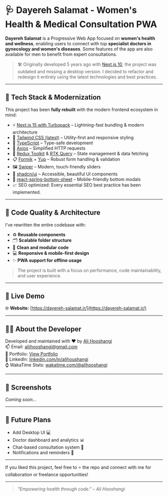 # 🩺 Dayereh Salamat - Women's Health & Medical Consultation PWA

**Dayereh Salamat** is a Progressive Web App focused on **women's health and wellness**, enabling users to connect with top **specialist doctors in gynecology and women's diseases**. Some features of the app are also available for men to benefit from expert consultations.

> 🛠 Originally developed 5 years ago with [Next.js 10](https://nextjs.org/blog/next-10), the project was outdated and missing a desktop version. I decided to refactor and redesign it entirely using the latest technologies and best practices.

---

## 🚀 Tech Stack & Modernization

This project has been **fully rebuilt** with the modern frontend ecosystem in mind:

- ⚡️ [Next.js 15 with Turbopack](https://nextjs.org/blog/next-13#turbopack) – Lightning-fast bundling & modern architecture
- 🎨 [Tailwind CSS (latest)](https://tailwindcss.com/) – Utility-first and responsive styling
- 🔐 [TypeScript](https://www.typescriptlang.org/) – Type-safe development
- 🔄 [Axios](https://axios-http.com/) – Simplified HTTP requests
- 🧠 [Redux Toolkit](https://redux-toolkit.js.org/) & [RTK Query](https://redux-toolkit.js.org/rtk-query/overview) – State management & data fetching
- 📋 [Formik](https://formik.org/) + [Yup](https://github.com/jquense/yup) – Robust form handling & validation
- 🖼 [Swiper](https://swiperjs.com/) – Modern, touch-friendly sliders
- 💨 [shadcn/ui](https://ui.shadcn.com/) – Accessible, beautiful UI components
- 📱 [react-spring-bottom-sheet](https://github.com/stipsan/react-spring-bottom-sheet) – Mobile-friendly bottom modals
- 📈 SEO optimized: Every essential SEO best practice has been implemented.

---

## 📁 Code Quality & Architecture

I've rewritten the entire codebase with:

- ♻️ **Reusable components**
- 🗂️ **Scalable folder structure**
- 🧼 **Clean and modular code**
- 💻 **Responsive & mobile-first design**
- ✨ **PWA support for offline usage**

> The project is built with a focus on performance, code maintainability, and user experience.

---

## 🔗 Live Demo

🌐 **Website:** [https://dayereh-salamat.ir/](https://dayereh-salamat.ir/)

---

## 👨‍💻 About the Developer

Developed and maintained with ❤️ by [Ali Hooshangi](https://github.com/alihoushngi)  
📫 Email: [aliihooshangi@gmail.com](mailto:aliihooshangi@gmail.com)  
🧠 Portfolio: [View Portfolio](https://portfolio-v2-orcin-phi.vercel.app/)  
🔗 LinkedIn: [linkedin.com/in/alihoushangi](https://www.linkedin.com/in/alihoushangi/)  
⌚ WakaTime Stats: [wakatime.com/@alihooshangi](https://wakatime.com/@alihooshangi)

---

## 📸 Screenshots

_Coming soon..._

---

## 🧩 Future Plans

- Add Desktop UI 💻
- Doctor dashboard and analytics 📊
- Chat-based consultation system 💬
- Notifications and reminders 🔔

---

If you liked this project, feel free to ⭐ the repo and connect with me for collaboration or freelance opportunities!

---

> _"Empowering health through code." – Ali Hooshangi_
